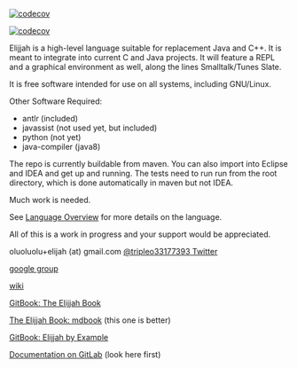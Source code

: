 [![codecov](https://codecov.io/gl/elijah-team/elijah-lang/branch/master/graph/badge.svg?token=WATHC960NB)](https://codecov.io/gl/elijah-team/elijah-lang)

[![codecov](https://codecov.io/gl/elijah-team/elijah-lang/branch/genericA/graph/badge.svg?token=WATHC960NB)](https://app.codecov.io/gl/elijah-team/elijah-lang/branch/genericA)

Elijjah is a high-level language suitable for replacement Java and C++. It is meant to
integrate into current C and Java projects. It will feature a REPL and a graphical environment as well, 
along the lines Smalltalk/Tunes Slate.

It is free software intended for use on all systems, including GNU/Linux.

Other Software Required:
  * antlr (included)
  * javassist (not used yet, but included)
  * python (not yet)
  * java-compiler (java8)
  
The repo is currently buildable from maven.  You can also import into Eclipse and IDEA
and get up and running.  The tests need to run run from the root directory, which is 
done automatically in maven but not IDEA.

Much work is needed.

See [Language Overview](elijjah.md) for more details on the language.

All of this is a work in progress and your support would be appreciated.

oluoluolu+elijah \(at\) gmail.com
[@tripleo33177393 Twitter](https://twitter.com/tripleo33177393)

[google group](https://groups.google.com/forum/#!forum/elijjah)

[wiki](https://gitlab.com/elijah-team/elijah-lang/-/wikis/home)

[GitBook: The Elijjah Book](https://oluoluolu-gh.gitbook.io/elijjah-book/)

[The Elijjah Book: mdbook](https://tripleo1.github.io/elijjah-book/) \(this one is better\)

[GitBook: Elijjah by Example](https://oluoluolu-gh.gitbook.io/elijjah-by-example/)

[Documentation on GitLab](https://elijah-team.gitlab.io/elijah-lang/) (look here first)
